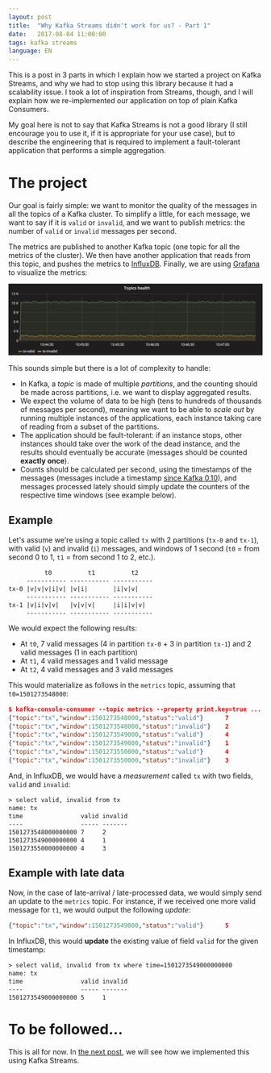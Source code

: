 ```yaml
---
layout: post
title:  "Why Kafka Streams didn't work for us? - Part 1"
date:   2017-08-04 11:00:00
tags: kafka streams
language: EN
---
```


This is a post in 3 parts in which I explain how we started a project on Kafka Streams, and why we had to stop using this library because it had a scalability issue. I took a lot of inspiration from Streams, though, and I will explain how we re-implemented our application on top of plain Kafka Consumers.

My goal here is not to say that Kafka Streams is not a good library (I still encourage you to use it, if it is appropriate for your use case), but to describe the engineering that is required to implement a fault-tolerant application that performs a simple aggregation.

# The project

Our goal is fairly simple: we want to monitor the quality of the messages in all the topics of a Kafka cluster. To simplify a little, for each message, we want to say if it is `valid` or `invalid`, and we want to publish metrics: the number of `valid` or `invalid` messages per second.

The metrics are published to another Kafka topic (one topic for all the metrics of the cluster). We then have another application that reads from this topic, and pushes the metrics to [InfluxDB](https://www.influxdata.com/). Finally, we are using [Grafana](https://grafana.com/) to visualize the metrics:

<img src="/images/why-kafka-streams-didnt-work-for-us/grafana.png">

This sounds simple but there is a lot of complexity to handle:

- In Kafka, a _topic_ is made of multiple _partitions_, and the counting should be made across partitions, i.e. we want to display aggregated results.
- We expect the volume of data to be high (tens to hundreds of thousands of messages per second), meaning we want to be able to _scale out_ by running multiple instances of the applications, each instance taking care of reading from a subset of the partitions.
- The application should be fault-tolerant: if an instance stops, other instances should take over the work of the dead instance, and the results should eventually be accurate (messages should be counted **exactly once**).
- Counts should be calculated per second, using the timestamps of the messages (messages include a timestamp [since Kafka 0.10](https://issues.apache.org/jira/browse/KAFKA-2511)), and messages processed lately should simply update the counters of the respective time windows (see example below).

## Example

Let's assume we're using a topic called `tx` with 2 partitions (`tx-0` and `tx-1`), with valid (`v`) and invalid (`i`) messages, and windows of 1 second (`t0` = from second 0 to 1, `t1` = from second 1 to 2, etc.).

```
          t0          t1          t2   
     ----------- ----------- -----------
tx-0 |v|v|v|i|v| |v|i|       |i|v|v|
     ----------- ----------- -----------
tx-1 |v|i|v|v|   |v|v|v|     |i|i|v|v|
     ----------- ----------- -----------
```

We would expect the following results:

- At `t0`, 7 valid messages (4 in partition `tx-0` + 3 in partition `tx-1`) and 2 valid messages (1 in each partition)
- At `t1`, 4 valid messages and 1 valid message
- At `t2`, 4 valid messages and 3 valid messages

This would materialize as follows in the `metrics` topic, assuming that `t0=1501273548000`: 

```json
$ kafka-console-consumer --topic metrics --property print.key=true ...
{"topic":"tx","window":1501273548000,"status":"valid"}      7
{"topic":"tx","window":1501273548000,"status":"invalid"}    2
{"topic":"tx","window":1501273549000,"status":"valid"}      4
{"topic":"tx","window":1501273549000,"status":"invalid"}    1
{"topic":"tx","window":1501273550000,"status":"valid"}      4
{"topic":"tx","window":1501273550000,"status":"invalid"}    3
```

And, in InfluxDB, we would have a _measurement_ called `tx` with two fields, `valid` and `invalid`:

```
> select valid, invalid from tx
name: tx
time                valid invalid
----                ----- -------
1501273548000000000 7     2      
1501273549000000000 4     1      
1501273550000000000 4     3      
```

## Example with late data

Now, in the case of late-arrival / late-processed data, we would simply send an update to the `metrics` topic. For instance, if we received one more valid message for `t1`, we would output the following _update_:

```json
{"topic":"tx","window":1501273549000,"status":"valid"}      5
```

In InfluxDB, this would **update** the existing value of field `valid` for the given timestamp:

```
> select valid, invalid from tx where time=1501273549000000000
name: tx
time                valid invalid
----                ----- -------
1501273549000000000 5     1      
```

# To be followed...

This is all for now. In [the next post](/2017/08/04/why-kafka-streams-didnt-work-for-us-part-2.html), we will see how we implemented this using Kafka Streams.
